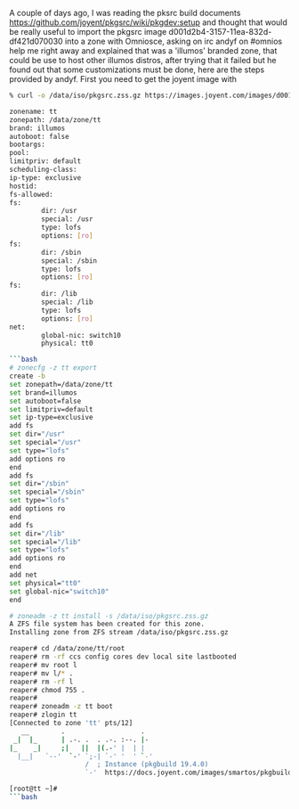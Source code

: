 A couple of days ago, I was reading the pksrc build documents
https://github.com/joyent/pkgsrc/wiki/pkgdev:setup and thought that
would be really useful to import the pkgsrc image
d001d2b4-3157-11ea-832d-df421d070030 into a zone with Omniosce, asking
on irc andyf on #omnios help me right away and explained that was a
'illumos' branded zone, that could be use to host other illumos distros,
after trying that  it failed but he found out that some customizations
must be done, here are the steps provided by andyf.  First you need to
get the joyent image with

```bash
% curl -o /data/iso/pkgsrc.zss.gz https://images.joyent.com/images/d001d2b4-3157-11ea-832d-df421d070030/file
```
```bash 
zonename: tt
zonepath: /data/zone/tt
brand: illumos
autoboot: false
bootargs:
pool:
limitpriv: default
scheduling-class:
ip-type: exclusive
hostid:
fs-allowed:
fs:
        dir: /usr
        special: /usr
        type: lofs
        options: [ro]
fs:
        dir: /sbin
        special: /sbin
        type: lofs
        options: [ro]
fs:
        dir: /lib
        special: /lib
        type: lofs
        options: [ro]
net:
        global-nic: switch10
        physical: tt0

```bash 
# zonecfg -z tt export
create -b
set zonepath=/data/zone/tt
set brand=illumos
set autoboot=false
set limitpriv=default
set ip-type=exclusive
add fs
set dir="/usr"
set special="/usr"
set type="lofs"
add options ro
end
add fs
set dir="/sbin"
set special="/sbin"
set type="lofs"
add options ro
end
add fs
set dir="/lib"
set special="/lib"
set type="lofs"
add options ro
end
add net
set physical="tt0"
set global-nic="switch10"
end
```
```bash
# zoneadm -z tt install -s /data/iso/pkgsrc.zss.gz
A ZFS file system has been created for this zone.
Installing zone from ZFS stream /data/iso/pkgsrc.zss.gz

reaper# cd /data/zone/tt/root
reaper# rm -rf ccs config cores dev local site lastbooted
reaper# mv root l
reaper# mv l/* .
reaper# rm -rf l
reaper# chmod 755 .
reaper#
reaper# zoneadm -z tt boot
reaper# zlogin tt
[Connected to zone 'tt' pts/12]
   __        .                   .
 _|  |_      | .-. .  . .-. :--. |-
|_    _|     ;|   ||  |(.-' |  | |
  |__|   `--'  `-' `;-| `-' '  ' `-'
                   /  ; Instance (pkgbuild 19.4.0)
                   `-'  https://docs.joyent.com/images/smartos/pkgbuild

[root@tt ~]#
```bash
